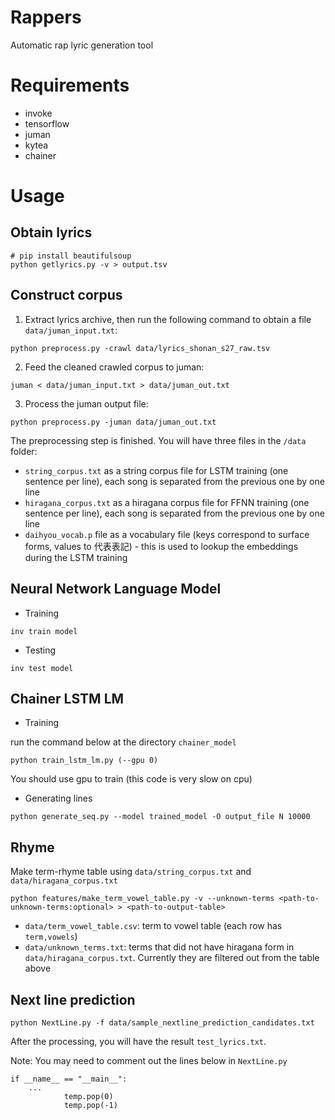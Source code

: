 # Rappers
Automatic rap lyric generation tool

# Requirements

- invoke
- tensorflow
- juman
- kytea
- chainer

# Usage

## Obtain lyrics ##

```
# pip install beautifulsoup
python getlyrics.py -v > output.tsv
```

## Construct corpus ##

1) Extract lyrics archive, then run the following command to obtain a file `data/juman_input.txt`:
```
python preprocess.py -crawl data/lyrics_shonan_s27_raw.tsv
```
2) Feed the cleaned crawled corpus to juman:
```
juman < data/juman_input.txt > data/juman_out.txt
```
3) Process the juman output file:
```
python preprocess.py -juman data/juman_out.txt
```

The preprocessing step is finished. You will have three files in the `/data` folder:

- `string_corpus.txt` as a string corpus file for LSTM training (one sentence per line), each song is separated from the previous one by one line
- `hiragana_corpus.txt` as a hiragana corpus file for FFNN training (one sentence per line), each song is separated from the previous one by one line 
- `daihyou_vocab.p` file as a vocabulary file (keys correspond to surface forms, values to 代表表記) - this is used to lookup the embeddings during the LSTM training

## Neural Network Language Model

- Training

```
inv train model
```

- Testing

```
inv test model
```


## Chainer LSTM LM 
- Training

run the command below at the directory `chainer_model`
 
```
python train_lstm_lm.py (--gpu 0)
```
You should use gpu to train (this code is very slow on cpu)

- Generating lines

```
python generate_seq.py --model trained_model -O output_file N 10000
```



## Rhyme
Make term-rhyme table using `data/string_corpus.txt` and `data/hiragana_corpus.txt`
```
python features/make_term_vowel_table.py -v --unknown-terms <path-to-unknown-terms:optional> > <path-to-output-table>
```

- `data/term_vowel_table.csv`: term to vowel table (each row has `term,vowels`)
- `data/unknown_terms.txt`: terms that did not have hiragana form in `data/hiragana_corpus.txt`. Currently they are filtered out from the table above


## Next line prediction
```
python NextLine.py -f data/sample_nextline_prediction_candidates.txt 
```
After the processing, you will have the result `test_lyrics.txt`.

Note: You may need to comment out the lines below in `NextLine.py`
```
if __name__ == "__main__":
    ...
            temp.pop(0)
            temp.pop(-1)
```
